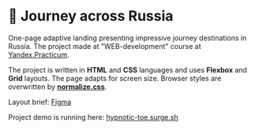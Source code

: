 # :steam_locomotive: Journey across Russia

One-page adaptive landing presenting impressive journey destinations in Russia. The project made at "WEB-development" course at [Yandex.Practicum](https://practicum.yandex.ru/ "Yandex Practicum").

The project is written in **HTML** and **CSS** languages and uses **Flexbox** and **Grid** layouts. The page adapts for screen size. Browser styles are overwritten by [**normalize.css**](https://necolas.github.io/normalize.css/).

Layout brief: [Figma](https://www.figma.com/file/5S2WSbEFL6awjVWJ0NWL8Q/Sprint-3_-Russia-_-desktop-mobile?node-id=28503%3A0)

Project demo is running here: [hypnotic-toe.surge.sh](https://hypnotic-toe.surge.sh)
